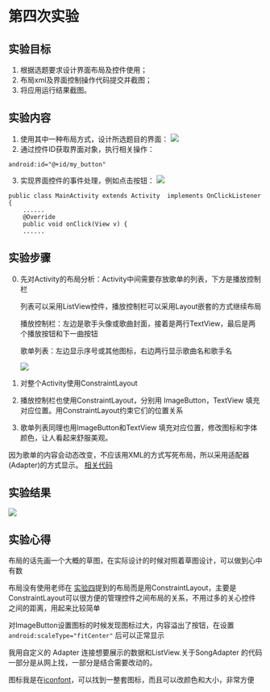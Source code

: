 # 第四次实验

## 实验目标

1. 根据选题要求设计界面布局及控件使用；
2. 布局xml及界面控制操作代码提交并截图；
3. 将应用运行结果截图。


## 实验内容

1. 使用其中一种布局方式，设计所选题目的界面：
![](https://user-images.githubusercontent.com/627946/39629467-e47676f2-4fde-11e8-920a-fc1ca6351fdf.png)
2. 通过控件ID获取界面对象，执行相关操作：

```
android:id="@+id/my_button"
```
3. 实现界面控件的事件处理，例如点击按钮：
![](https://user-images.githubusercontent.com/627946/39629667-8ba7225a-4fdf-11e8-8a8e-9c7c653eda31.png)

```
public class MainActivity extends Activity  implements OnClickListener {    
    ......   
    @Override    
    public void onClick(View v) { 
    ......
 ```


## 实验步骤

0. 先对Activity的布局分析：Activity中间需要存放歌单的列表，下方是播放控制栏

   列表可以采用ListView控件，播放控制栏可以采用Layout嵌套的方式继续布局
   
   播放控制栏：左边是歌手头像或歌曲封面，接着是两行TextView，最后是两个播放按钮和下一曲按钮
   
   歌单列表：左边显示序号或其他图标，右边两行显示歌曲名和歌手名

    ![](https://github.com/harytfw/android-labs-2018/blob/master/soft1614080902427/layout.png)
    
1. 对整个Activity使用ConstraintLayout

2. 播放控制栏也使用ConstraintLayout，分别用 ImageButton，TextView 填充对应位置。用ConstraintLayout约束它们的位置关系

3. 歌单列表同理也用ImageButton和TextView 填充对应位置，修改图标和字体颜色，让人看起来舒服美观。

因为歌单的内容会动态改变，不应该用XML的方式写死布局，所以采用适配器(Adapter)的方式显示。 [相关代码](https://github.com/harytfw/android-labs-2018/blob/master/soft1614080902427/java/edu/hzuapps/androidlabs/soft1614080902427/Player.java#L50-L169)


## 实验结果

![](https://github.com/harytfw/android-labs-2018/blob/master/soft1614080902427/Screenshot_1525757754.png)

## 实验心得

  布局的话先画一个大概的草图，在实际设计的时候对照着草图设计，可以做到心中有数
  
  布局没有使用老师在 [实验四](https://github.com/hzuapps/android-labs-2018/issues/4)提到的布局而是用ConstraintLayout，主要是ConstraintLayout可以很方便的管理控件之间布局的关系，不用过多的关心控件之间的距离，用起来比较简单
  
  对ImageButton设置图标的时候发现图标过大，内容溢出了按钮，在设置 `android:scaleType="fitCenter"` 后可以正常显示
  
  我用自定义的 Adapter 连接想要展示的数据和ListView.关于SongAdapter 的代码一部分是从网上找，一部分是结合需要改动的。
  
  图标我是在[iconfont](http://www.iconfont.cn/)，可以找到一整套图标，而且可以改颜色和大小，非常方便
  
